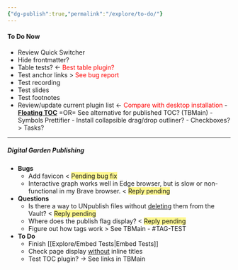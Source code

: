 ```yaml
---
{"dg-publish":true,"permalink":"/explore/to-do/"}
---
```


#### To Do Now
- Review Quick Switcher
- Hide frontmatter?
- Table tests? <- <font color="#ff0000">Best table plugin?</font>
- Test anchor links > <font color="#ff0000">See bug report</font>
- Test recording
- Test slides
- Test footnotes
- Review/update current plugin list <- <font color="#ff0000">Compare with desktop installation</font>
		- **[Floating TOC]()** =OR= See alternative for published TOC? (TBMain)
		- Symbols Prettifier
		- Install collapsible drag/drop outliner?
		- Checkboxes? > Tasks?

---

##### Digital Garden Publishing
- **Bugs**
	- Add favicon < <span style="background:#fff88f"> Pending bug fix</span>
	- Interactive graph works well in Edge browser, but is slow or non-functional in my Brave browser. < <span style="background:#fff88f">Reply pending</span>
- **Questions**
	- Is there a way to UNpublish files without <u>deleting</u> them from the Vault? < <span style="background:#fff88f">Reply pending</span>
	- Where does the publish flag display? < <span style="background:#fff88f">Reply pending</span>
	- Figure out how tags work > See TBMain - #TAG-TEST 
- **To Do**
	- Finish [[Explore/Embed Tests\|Embed Tests]] 
	- Check page display <u>without</u> inline titles
	- Test TOC plugin? -> See links in TBMain

